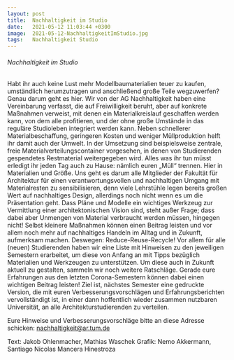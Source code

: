 ```yaml
---
layout: post
title:  Nachhaltigkeit im Studio
date:   2021-05-12 11:03:44 +0300
image:  2021-05-12-NachhaltigkeitImStudio.jpg
tags:   Nachhaltigkeit Studio
---
```



###### Nachhaltigkeit im Studio

Habt ihr auch keine Lust mehr Modellbaumaterialien teuer zu kaufen, umständlich herumzutragen und anschließend große Teile wegzuwerfen? Genau darum geht es hier.
Wir von der AG Nachhaltigkeit haben eine Vereinbarung verfasst, die auf Freiwilligkeit beruht, aber auf konkrete Maßnahmen verweist, mit denen ein Materialkreislauf geschaffen werden kann, von dem alle profitieren, und der ohne große Umstände in das reguläre Studioleben integriert werden kann. Neben schnellerer Materialbeschaffung, geringeren Kosten und weniger Müllproduktion helft ihr damit auch der Umwelt. In der Umsetzung sind beispielsweise zentrale, freie Materialverteilungscontainer vorgesehen, in denen von Studierenden gespendetes Restmaterial weitergegeben wird. Alles was ihr tun müsst erledigt ihr jeden Tag auch zu Hause: nämlich euren „Müll“ trennen. Hier in Materialien und Größe.
Uns geht es darum alle Mitglieder der Fakultät für Architektur für einen verantwortungsvollen und nachhaltigen Umgang mit Materialresten zu sensibilisieren, denn viele Lehrstühle legen bereits großen Wert auf nachhaltiges Design, allerdings noch nicht wenn es um die Präsentation geht.
Dass Pläne und Modelle ein wichtiges Werkzeug zur Vermittlung einer architektonischen Vision sind, steht außer Frage; dass dabei aber Unmengen von Material verbraucht werden müssen, hingegen nicht! Selbst kleinere Maßnahmen können einen Beitrag leisten und vor allem noch mehr auf nachhaltiges Handeln im Alltag und in Zukunft, aufmerksam machen. Deswegen: Reduce-Reuse-Recycle!
Vor allem für alle (neuen) Studierenden haben wir eine Liste mit Hinweisen zu den jeweiligen Semestern erarbeitet, um diese von Anfang an mit Tipps bezüglich Materialien und Werkzeugen zu unterstützen. Um diese auch in Zukunft aktuell zu gestalten, sammeln wir noch weitere Ratschläge. Gerade eure Erfahrungen aus den letzten Corona-Semestern können dabei einen wichtigen Beitrag leisten!
Ziel ist, nächstes Semester eine gedruckte Version, die mit euren Verbesserungsvorschlägen und Erfahrungsberichten vervollständigt ist, in einer dann hoffentlich wieder zusammen nutzbaren Universität, an alle Architekturstudierenden zu verteilen.

Eure Hinweise und Verbesserungsvorschläge bitte an diese Adresse schicken: nachhaltigkeit@ar.tum.de

Text: Jakob Ohlenmacher, Mathias Waschek
Grafik: Nemo Akkermann, Santiago Nicolas Mancera Hinestroza